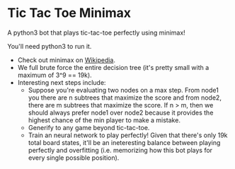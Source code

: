 # Tic Tac Toe Minimax

A python3 bot that plays tic-tac-toe perfectly using minimax!

You'll need python3 to run it.

- Check out minimax on [Wikipedia](https://en.wikipedia.org/wiki/Minimax).
- We full brute force the entire decision tree (it's pretty small with a maximum of 3^9 == 19k).
- Interesting next steps include:
  - Suppose you're evaluating two nodes on a max step. From node1 you there are n subtrees that maximize the score and from node2, there are m subtrees that maximize the score. If n > m, then we should always prefer node1 over node2 because it provides the highest chance of the min player to make a mistake.
  - Generify to any game beyond tic-tac-toe.
  - Train an neural network to play perfectly! Given that there's only 19k total board states, it'll be an ineteresting balance between playing perfectly and overfitting (i.e. memorizing how this bot plays for every single possible position).
